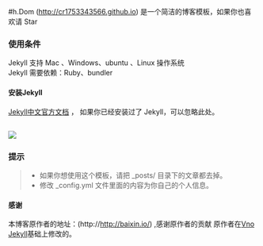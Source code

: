 #h.Dom
(http://cr1753343566.github.io) 是一个简洁的博客模板，如果你也喜欢请 Star

### 使用条件

Jekyll 支持 Mac 、Windows、ubuntu 、Linux 操作系统                     
Jekyll 需要依赖：Ruby、bundler


#### 安装Jekyll

[Jekyll中文官方文档](http://jekyll.bootcss.com/) ， 如果你已经安装过了 Jekyll，可以忽略此处。
##
![](images/about//qq.jpg)

### 提示

>* 如果你想使用这个模板，请把 _posts/ 目录下的文章都去掉。
>* 修改 _config.yml 文件里面的内容为你自己的个人信息。


#### 感谢   
本博客原作者的地址：(http://http://baixin.io/) ,感谢原作者的贡献
原作者在[Vno Jekyll](https://github.com/onevcat/vno-jekyll)基础上修改的。  

